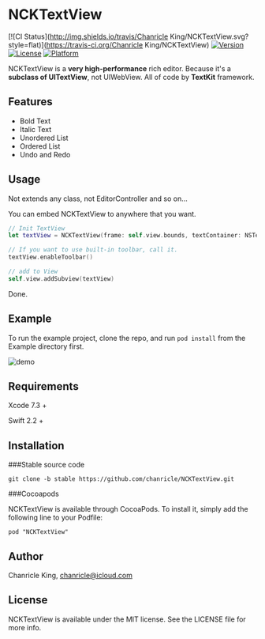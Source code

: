 # NCKTextView

[![CI Status](http://img.shields.io/travis/Chanricle King/NCKTextView.svg?style=flat)](https://travis-ci.org/Chanricle King/NCKTextView)
[![Version](https://img.shields.io/cocoapods/v/NCKTextView.svg?style=flat)](http://cocoapods.org/pods/NCKTextView)
[![License](https://img.shields.io/cocoapods/l/NCKTextView.svg?style=flat)](http://cocoapods.org/pods/NCKTextView)
[![Platform](https://img.shields.io/cocoapods/p/NCKTextView.svg?style=flat)](http://cocoapods.org/pods/NCKTextView)

NCKTextView is a **very high-performance** rich editor. Because it's a **subclass of UITextView**, not UIWebView. All of code by **TextKit** framework.

## Features

* Bold Text
* Italic Text
* Unordered List
* Ordered List
* Undo and Redo

## Usage
Not extends any class, not EditorController and so on...

You can embed NCKTextView to anywhere that you want.

```swift
// Init TextView
let textView = NCKTextView(frame: self.view.bounds, textContainer: NSTextContainer())

// If you want to use built-in toolbar, call it.
textView.enableToolbar()

// add to View
self.view.addSubview(textView)
```

Done.

## Example

To run the example project, clone the repo, and run `pod install` from the Example directory first.

![demo](https://github.com/chanricle/CKTextView/blob/develop/demo.gif?raw=true)

## Requirements

Xcode 7.3 +

Swift 2.2 +

## Installation

###Stable source code

```
git clone -b stable https://github.com/chanricle/NCKTextView.git
```

###Cocoapods

NCKTextView is available through CocoaPods. To install it, simply add the following line to your Podfile:

```
pod "NCKTextView"
```

## Author

Chanricle King, chanricle@icloud.com

## License

NCKTextView is available under the MIT license. See the LICENSE file for more info.
